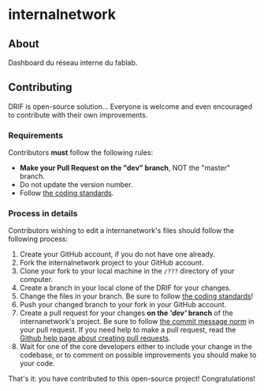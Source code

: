 # internalnetwork

## About

Dashboard du réseau interne du fablab.

## Contributing

DRIF is open-source solution... Everyone is welcome and even encouraged to contribute with their own improvements.

### Requirements

Contributors **must** follow the following rules:

* **Make your Pull Request on the "dev" branch**, NOT the "master" branch.
* Do not update the version number.
* Follow [the coding standards][1].

### Process in details

Contributors wishing to edit a internanetwork's files should follow the following process:

1. Create your GitHub account, if you do not have one already.
2. Fork the internalnetwork project to your GitHub account.
3. Clone your fork to your local machine in the ```/???``` directory of your computer.
4. Create a branch in your local clone of the DRIF for your changes.
5. Change the files in your branch. Be sure to follow [the coding standards][1]!
6. Push your changed branch to your fork in your GitHub account.
7. Create a pull request for your changes **on the _'dev'_ branch** of the internanetwork's project. Be sure to follow [the commit message norm][2] in your pull request. If you need help to make a pull request, read the [Github help page about creating pull requests][3].
8. Wait for one of the core developers either to include your change in the codebase, or to comment on possible improvements you should make to your code.

That's it: you have contributed to this open-source project! Congratulations!

[1]: http://leprotoytpe.info/Coding+Standards
[2]: http://leprototype.info/How+to+write+a+commit+message
[3]: https://help.github.com/articles/using-pull-requests
